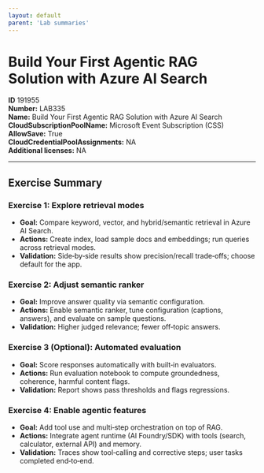 ```yaml
---
layout: default
parent: 'Lab summaries'
---
```


# Build Your First Agentic RAG Solution with Azure AI Search

**ID** 191955  
**Number:** LAB335  
**Name:** Build Your First Agentic RAG Solution with Azure AI Search
**CloudSubscriptionPoolName:** Microsoft Event Subscription (CSS)  
**AllowSave:** True  
**CloudCredentialPoolAssignments:** NA  
**Additional licenses:** NA  

---

## Exercise Summary
### Exercise 1: Explore retrieval modes
- **Goal:** Compare keyword, vector, and hybrid/semantic retrieval in Azure AI Search.
- **Actions:** Create index, load sample docs and embeddings; run queries across retrieval modes.
- **Validation:** Side‑by‑side results show precision/recall trade‑offs; choose default for the app.

### Exercise 2: Adjust semantic ranker
- **Goal:** Improve answer quality via semantic configuration.
- **Actions:** Enable semantic ranker, tune configuration (captions, answers), and evaluate on sample questions.
- **Validation:** Higher judged relevance; fewer off‑topic answers.

### Exercise 3 (Optional): Automated evaluation
- **Goal:** Score responses automatically with built‑in evaluators.
- **Actions:** Run evaluation notebook to compute groundedness, coherence, harmful content flags.
- **Validation:** Report shows pass thresholds and flags regressions.

### Exercise 4: Enable agentic features
- **Goal:** Add tool use and multi‑step orchestration on top of RAG.
- **Actions:** Integrate agent runtime (AI Foundry/SDK) with tools (search, calculator, external API) and memory.
- **Validation:** Traces show tool‑calling and corrective steps; user tasks completed end‑to‑end.
